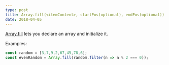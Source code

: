 ```yaml
---
type: post
title: Array.fill(<itemContent>, startPos(optional), endPos(optional))
date: 2018-04-05
---
```


[Array.fill](https://developer.mozilla.org/en-US/docs/Web/JavaScript/Reference/Global_Objects/Array/fill)
lets you declare an array and initialize it.

Examples:
```js
const random = [3,7,9,2,67,45,78,6];
const evenRandom = Array.fill(random.filter(n => n % 2 === 0));
```



